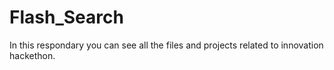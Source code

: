 # Flash_Search
In this respondary you can see all the files and projects related to innovation hackethon.
